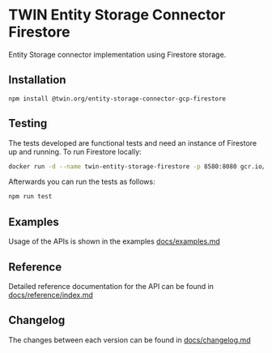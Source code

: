 # TWIN Entity Storage Connector Firestore

Entity Storage connector implementation using Firestore storage.

## Installation

```shell
npm install @twin.org/entity-storage-connector-gcp-firestore
```

## Testing

The tests developed are functional tests and need an instance of Firestore up and running. To run Firestore locally:

```sh
docker run -d --name twin-entity-storage-firestore -p 8580:8080 gcr.io/google.com/cloudsdktool/cloud-sdk:emulators gcloud beta emulators firestore start --host-port=0.0.0.0:8080
```

Afterwards you can run the tests as follows:

```sh
npm run test
```

## Examples

Usage of the APIs is shown in the examples [docs/examples.md](docs/examples.md)

## Reference

Detailed reference documentation for the API can be found in [docs/reference/index.md](docs/reference/index.md)

## Changelog

The changes between each version can be found in [docs/changelog.md](docs/changelog.md)
